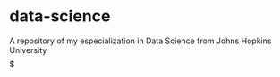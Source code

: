 # data-science
A repository of my especialization in Data Science from Johns Hopkins University
$$$$$$$$$$$$$

